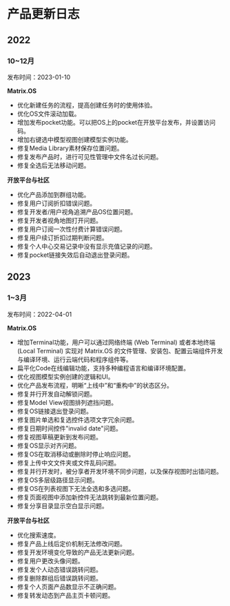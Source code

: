 # 产品更新日志

## 2022

### 10~12月
发布时间：2023-01-10

**Matrix.OS**
* 优化新建任务的流程，提高创建任务时的使用体验。
* 优化OS文件滚动加载。
* 增加发布pocket功能。可以把OS上的pocket在开放平台发布，并设置访问码。
* 增加右键选中模型视图创建模型实例功能。
* 修复Media Library素材保存位置问题。
* 修复发布产品时，进行可见性管理中文件名过长问题。
* 修复全选后无法移动问题。

**开放平台与社区**
* 优化产品添加到群组功能。 
* 修复用户订阅折扣错误问题。
* 修复开发者/用户视角追溯产品OS位置问题。
* 修复开发者视角地图打开问题。
* 修复用户订阅一次性付费计算错误问题。
* 修复用户续订折扣过期判断问题。
* 修复个人中心交易记录中没有显示充值记录的问题。
* 修复pocket链接失效后自动退出登录问题。


## 2023

### 1~3月
发布时间：2022-04-01

**Matrix.OS**
* 增加Terminal功能，用户可以通过网络终端 (Web Terminal) 或者本地终端 (Local Terminal) 实现对 Matrix.OS 的文件管理、安装包、配置云端组件开发与编译环境、运行云端代码和程序组件等。
* 扁平化Code在线编辑功能，支持多种编程语言和编译环境配置。
* 优化视图模型实例创建的逻辑和UI。
* 优化产品发布流程，明晰“上线中”和“重构中”的状态区分。
* 修复并行开发自动解锁问题。
* 修复Model View视图排列遮挡问题。
* 修复OS链接退出登录问题。
* 修复图片单选和复选控件选项文字冗余问题。
* 修复日期时间控件"invalid date"问题。
* 修复视图草稿更新到发布问题。
* 修复OS显示对齐问题。
* 修复OS在取消移动或删除时停止响应问题。
* 修复上传中文文件夹或文件乱码问题。
* 修复并行开发时，被分享者开发环境不同步问题，以及保存视图时出错问题。
* 修复OS多层级路径显示问题。
* 修复OS在列表视图下无法全选和多选问题。
* 修复页面视图中添加新控件无法跳转到最新位置问题。
* 修复分享目录显示空白显示问题。

**开放平台与社区**
* 优化搜索速度。
* 修复产品上线后定价机制无法修改问题。
* 修复开发环境变化导致的产品无法更新问题。
* 修复用户更改头像问题。
* 修复发个人动态错误跳转问题。
* 修复删除群组后错误跳转问题。
* 修复个人页面产品数显示不正确问题。
* 修复转发动态到产品主页卡顿问题。

